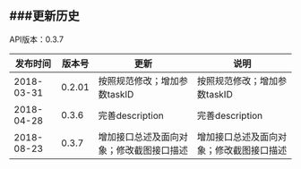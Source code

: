 ###更新历史
---------------------------------------------------------------------
API版本：0.3.7 
 
| 发布时间      |  版本号  | 更新  | 说明
| ---------------| -----------|-----------|---------|
| 2018-03-31  | 0.2.01 |  按照规范修改；增加参数taskID  |按照规范修改；增加参数taskID
| 2018-04-28 | 0.3.6 | 完善description  |完善description
| 2018-08-23  |0.3.7 | 增加接口总述及面向对象；修改截图接口描述  |增加接口总述及面向对象；修改截图接口描述
